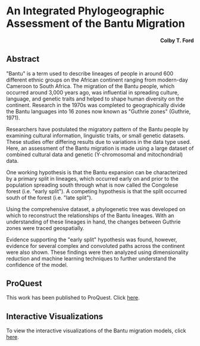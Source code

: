 # An Integrated Phylogeographic Assessment of the Bantu Migration
<h4 align = "right">Colby T. Ford</h4>

## Abstract
"Bantu" is a term used to describe lineages of people in around 600 different ethnic groups on the African continent ranging from modern-day Cameroon to South Africa. The migration of the Bantu people, which occurred around 3,000 years ago, was influential in spreading culture, language, and genetic traits and helped to shape human diversity on the continent. Research in the 1970s was completed to geographically divide the Bantu languages into 16 zones now known as "Guthrie zones" (Guthrie, 1971).

Researchers have postulated the migratory pattern of the Bantu people by examining cultural information, linguistic traits, or small genetic datasets. These studies offer differing results due to variations in the data type used. Here, an assessment of the Bantu migration is made using a large dataset of combined cultural data and genetic (Y-chromosomal and mitochondrial) data.

One working hypothesis is that the Bantu expansion can be characterized by a primary split in lineages, which occurred early on and prior to the population spreading south through what is now called the Congolese forest (i.e. "early split"). A competing hypothesis is that the split occurred south of the forest (i.e. "late split").

Using the comprehensive dataset, a phylogenetic tree was developed on which to reconstruct the relationships of the Bantu lineages. With an understanding of these lineages in hand, the changes between Guthrie zones were traced geospatially.

Evidence supporting the "early split" hypothesis was found, however, evidence for several complex and convoluted paths across the continent were also shown. These findings were then analyzed using dimensionality reduction and  machine learning techniques to further understand the confidence of the model.

## ProQuest
This work has been published to ProQuest. Click [here](https://search.proquest.com/pqdtlocal1006002/docview/2036377441/2C1C79B82AFB42C5PQ/1?accountid=14605).

## Interactive Visualizations
To view the interactive visualizations of the Bantu migration models, click [here](https://public.tableau.com/profile/cford38#!/vizhome/BantuMigration/AnIntegratedPhylogeographicAnalysisoftheBantuMigration?publish=yes).
